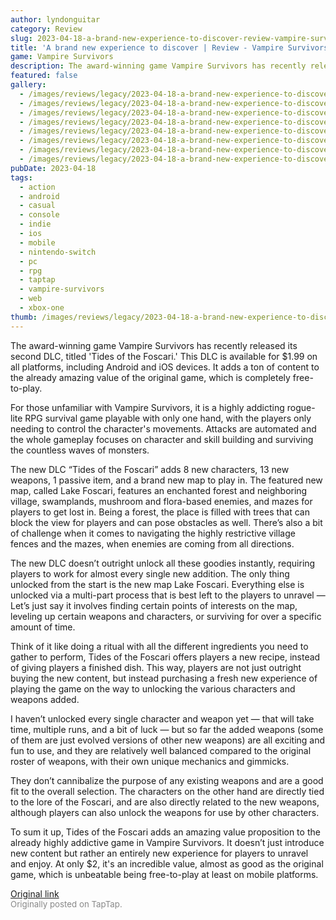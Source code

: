 ```yaml
---
author: lyndonguitar
category: Review
slug: 2023-04-18-a-brand-new-experience-to-discover-review-vampire-survivors-tides-of-the-foscari
title: 'A brand new experience to discover | Review - Vampire Survivors: Tides of the Foscari'
game: Vampire Survivors
description: The award-winning game Vampire Survivors has recently released its second DLC, titled 'Tides of the Foscari.' This DLC is available for $1.99 on all platforms, including Android and iOS devices. It adds a ton of content to the already amazing value of the original game, which is completely free-to-play.
featured: false
gallery:
  - /images/reviews/legacy/2023-04-18-a-brand-new-experience-to-discover--review---vampire-survivors-tides-of-the-foscari-0.avif
  - /images/reviews/legacy/2023-04-18-a-brand-new-experience-to-discover--review---vampire-survivors-tides-of-the-foscari-1.avif
  - /images/reviews/legacy/2023-04-18-a-brand-new-experience-to-discover--review---vampire-survivors-tides-of-the-foscari-2.avif
  - /images/reviews/legacy/2023-04-18-a-brand-new-experience-to-discover--review---vampire-survivors-tides-of-the-foscari-3.avif
  - /images/reviews/legacy/2023-04-18-a-brand-new-experience-to-discover--review---vampire-survivors-tides-of-the-foscari-4.avif
  - /images/reviews/legacy/2023-04-18-a-brand-new-experience-to-discover--review---vampire-survivors-tides-of-the-foscari-5.avif
  - /images/reviews/legacy/2023-04-18-a-brand-new-experience-to-discover--review---vampire-survivors-tides-of-the-foscari-6.avif
  - /images/reviews/legacy/2023-04-18-a-brand-new-experience-to-discover--review---vampire-survivors-tides-of-the-foscari-7.avif
pubDate: 2023-04-18
tags:
  - action
  - android
  - casual
  - console
  - indie
  - ios
  - mobile
  - nintendo-switch
  - pc
  - rpg
  - taptap
  - vampire-survivors
  - web
  - xbox-one
thumb: /images/reviews/legacy/2023-04-18-a-brand-new-experience-to-discover--review---vampire-survivors-tides-of-the-foscari-0.avif
---
```


The award-winning game Vampire Survivors has recently released its second DLC, titled 'Tides of the Foscari.' This DLC is available for $1.99 on all platforms, including Android and iOS devices. It adds a ton of content to the already amazing value of the original game, which is completely free-to-play.

For those unfamiliar with Vampire Survivors, it is a highly addicting rogue-lite RPG survival game playable with only one hand, with the players only needing to control the character's movements. Attacks are automated and the whole gameplay focuses on character and skill building and surviving the countless waves of monsters.

The new DLC “Tides of the Foscari” adds 8 new characters, 13 new weapons, 1 passive item, and a brand new map to play in. The featured new map, called Lake Foscari, features an enchanted forest and neighboring village, swamplands, mushroom and flora-based enemies, and mazes for players to get lost in. Being a forest, the place is filled with trees that can block the view for players and can pose obstacles as well. There’s also a bit of challenge when it comes to navigating the highly restrictive village fences and the mazes, when enemies are coming from all directions.

The new DLC doesn’t outright unlock all these goodies instantly, requiring players to work for almost every single new addition. The only thing unlocked from the start is the new map Lake Foscari. Everything else is unlocked via a multi-part process that is best left to the players to unravel — Let’s just say it involves finding certain points of interests on the map,  leveling up certain weapons and characters, or surviving for over a specific amount of time.

Think of it like doing a ritual with all the different ingredients you need to gather to perform, Tides of the Foscari offers players a new recipe, instead of giving players a finished dish. This way, players are not just outright buying the new content, but instead purchasing a fresh new experience of playing the game on the way to unlocking the various characters and weapons added.

I haven’t unlocked every single character and weapon yet — that will take time, multiple runs, and a bit of luck — but so far the added weapons (some of them are just evolved versions of other new weapons) are all exciting and fun to use, and they are relatively well balanced compared to the original roster of weapons, with their own unique mechanics and gimmicks.

They don’t cannibalize the purpose of any existing weapons and are a good fit to the overall selection. The characters on the other hand are directly tied to the lore of the Foscari, and are also directly related to the new weapons, although players can also unlock the weapons for use by other characters.

To sum it up, Tides of the Foscari adds an amazing value proposition to the already highly addictive game in Vampire Survivors. It doesn’t just introduce new content but rather an entirely new experience for players to unravel and enjoy. At only $2, it's an incredible value, almost as good as the original game, which is unbeatable being free-to-play at least on mobile platforms.

[Original link](https://www.taptap.io/post/5160686)<br><span style="font-size: 0.95em; color: #888;">Originally posted on TapTap.</span>